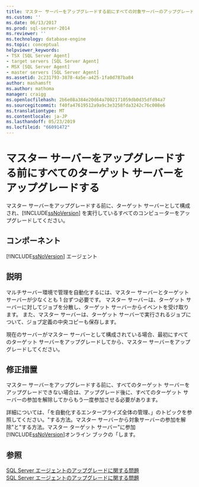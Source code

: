 ```yaml
---
title: マスター サーバーをアップグレードする前にすべての対象サーバーのアップグレード |Microsoft Docs
ms.custom: ''
ms.date: 06/13/2017
ms.prod: sql-server-2014
ms.reviewer: ''
ms.technology: database-engine
ms.topic: conceptual
helpviewer_keywords:
- TSX [SQL Server Agent]
- target servers [SQL Server Agent]
- MSX [SQL Server Agent]
- master servers [SQL Server Agent]
ms.assetid: 2c231793-3878-4a5e-a425-1fa0d787ba84
author: mashamsft
ms.author: mathoma
manager: craigg
ms.openlocfilehash: 2b6e08a384e20d64a7002171059db0d35dfd94a7
ms.sourcegitcommit: f40fa47619512a9a9c3e3258fda3242c76c008e6
ms.translationtype: MT
ms.contentlocale: ja-JP
ms.lasthandoff: 05/23/2019
ms.locfileid: "66091472"
---
```

# <a name="upgrade-all-target-servers-before-upgrading-the-master-server"></a>マスター サーバーをアップグレードする前にすべてのターゲット サーバーをアップグレードする
  マスター サーバーをアップグレードする前に、ターゲット サーバーとして構成され、[!INCLUDE[ssNoVersion](../../includes/ssnoversion-md.md)] を実行しているすべてのコンピューターをアップグレードしてください。  
  
## <a name="component"></a>コンポーネント  
 [!INCLUDE[ssNoVersion](../../includes/ssnoversion-md.md)] エージェント  
  
## <a name="description"></a>説明  
 マルチサーバー環境で管理を自動化するには、マスター サーバーとターゲット サーバーが少なくとも 1 台ずつ必要です。 マスター サーバーは、ターゲット サーバーに対してジョブを分散し、ターゲット サーバーからイベントを受け取ります。 また、マスター サーバーは、ターゲット サーバーで実行されるジョブについて、ジョブ定義の中央コピーも保存します。  
  
 現在のサーバーがマスター サーバーとして構成されている場合、最初にすべてのターゲット サーバーをアップグレードしてから、マスター サーバーをアップグレードしてください。  
  
## <a name="corrective-action"></a>修正措置  
 マスター サーバーをアップグレードする前に、すべてのターゲット サーバーをアップグレードできない場合は、アップグレード後に、すべてのターゲット サーバーの参加を解除してからもう一度参加させる必要があります。  
  
 詳細については、「を自動化するエンタープライズ全体の管理、」のトピックを参照してください。"する方法。マスター サーバーから対象サーバーの参加を解除"と"する方法。マスター ターゲット サーバー"に参加[!INCLUDE[ssNoVersion](../../includes/ssnoversion-md.md)]オンライン ブックの「します。  
  
## <a name="see-also"></a>参照  
 [SQL Server エージェントのアップグレードに関する問題](../../../2014/sql-server/install/sql-server-agent-upgrade-issues.md)   
 [SQL Server エージェントのアップグレードに関する問題](../../../2014/sql-server/install/sql-server-agent-upgrade-issues.md)  
  
  
